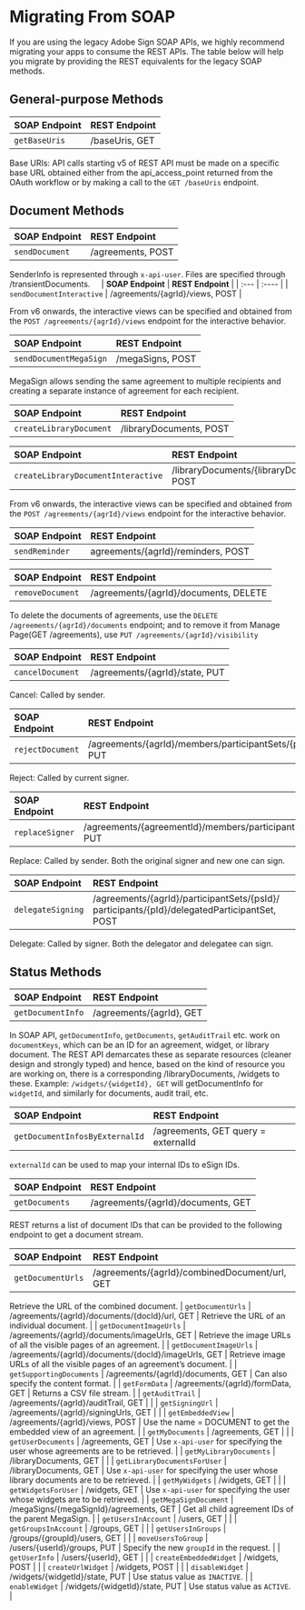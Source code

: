 # Migrating From SOAP

If you are using the legacy Adobe Sign SOAP APIs, we highly recommend migrating your apps to consume the REST APIs. The table below will help you migrate by providing the REST equivalents for the legacy SOAP methods.

## General-purpose Methods

| **SOAP Endpoint** | **REST Endpoint**  |
| :---    |  :----   |
| `getBaseUris` | /baseUris, GET  |

Base URIs: API calls starting v5 of REST API must be made on a specific base URL obtained either from the api\_access\_point returned from the OAuth workflow or by making a call to the `GET /baseUris` endpoint. 

## Document Methods

| **SOAP Endpoint** | **REST Endpoint**  |
| :---    |  :----   |
| `sendDocument` | /agreements, POST | 


SenderInfo is represented through `x-api-user`. Files are specified through /transientDocuments. 
&nbsp; 
&nbsp; 
| **SOAP Endpoint** | **REST Endpoint**  |
| :---    |  :----   |
| `sendDocumentInteractive` | /agreements/{agrId}/views, POST | 

From v6 onwards, the interactive views can be specified and obtained from the `POST /agreements/{agrId}/views` endpoint for the interactive behavior. 


| **SOAP Endpoint** | **REST Endpoint**  |
| :---    |  :----   |
`sendDocumentMegaSign` | /megaSigns, POST | 

MegaSign allows sending the same agreement to multiple recipients and creating a separate instance of agreement for each recipient. 

| **SOAP Endpoint** | **REST Endpoint**  |
| :---    |  :----   |
| `createLibraryDocument` | /libraryDocuments, POST |

| **SOAP Endpoint** | **REST Endpoint**  |
| :---    |  :----   |
| `createLibraryDocumentInteractive` | /libraryDocuments/{libraryDocumentId}, POST | 

From v6 onwards, the interactive views can be specified and obtained from the `POST /agreements/{agrId}/views` endpoint for the interactive behavior. 

| **SOAP Endpoint** | **REST Endpoint**  |
| :---    |  :----   |
| `sendReminder` | agreements/{agrId}/reminders, POST |   

| **SOAP Endpoint** | **REST Endpoint**  |
| :---    |  :----   |
| `removeDocument` | /agreements/{agrId}/documents, DELETE | 

To delete the documents of agreements, use the `DELETE /agreements/{agrId}/documents` endpoint; and to remove it from Manage Page(GET /agreements), use `PUT /agreements/{agrId}/visibility` 

| **SOAP Endpoint** | **REST Endpoint**  |
| :---    |  :----   |
| `cancelDocument` | /agreements/{agrId}/state, PUT | 

Cancel: Called by sender. 

| **SOAP Endpoint** | **REST Endpoint**  |
| :---    |  :----   |
| `rejectDocument` | /agreements/{agrId}/members/participantSets/{psId}/participants/{pId}/reject, PUT | 

Reject: Called by current signer. 

| **SOAP Endpoint** | **REST Endpoint**  |
| :---    |  :----   |
| `replaceSigner` | /agreements/{agreementId}/members/participantSets/{participantSetId}, PUT | 

Replace: Called by sender. Both the original signer and new one can sign.

| **SOAP Endpoint** | **REST Endpoint**  |
| :---    |  :----   |
| `delegateSigning` | /agreements/{agrId}/participantSets/{psId}/ participants/{pId}/delegatedParticipantSet, POST | 

Delegate: Called by signer. Both the delegator and delegatee can sign. 



## Status Methods

| **SOAP Endpoint** | **REST Endpoint**  |
| :---    |  :----   |
| `getDocumentInfo` | /agreements/{agrId}, GET | 

In SOAP API, `getDocumentInfo`, `getDocuments`, `getAuditTrail` etc. work on `documentKeys`, which can be an ID for an agreement, widget, or library document. The REST API demarcates these as separate resources (cleaner design and strongly typed) and hence, based on the kind of resource you are working on, there is a corresponding /libraryDocuments, /widgets to these. Example: `/widgets/{widgetId}, GET` will getDocumentInfo for `widgetId`, and similarly for documents, audit trail, etc. 

| **SOAP Endpoint** | **REST Endpoint**  |
| :---    |  :----   |
| `getDocumentInfosByExternalId` | /agreements, GET query = externalId | 

`externalId` can be used to map your internal IDs to eSign IDs. 

| **SOAP Endpoint** | **REST Endpoint**  |
| :---    |  :----   |
| `getDocuments` | /agreements/{agrId}/documents, GET | 

REST returns a list of document IDs that can be provided to the following endpoint to get a document stream. 

| **SOAP Endpoint** | **REST Endpoint**  |
| :---    |  :----   |
| `getDocumentUrls` | /agreements/{agrId}/combinedDocument/url, GET | 

Retrieve the URL of the combined document. 
| `getDocumentUrls` | /agreements/{agrId}/documents/{docId}/url, GET | Retrieve the URL of an individual document. |
| `getDocumentImageUrls` | /agreements/{agrId}/documents/imageUrls, GET | Retrieve the image URLs of all the visible pages of an agreement. |
| `getDocumentImageUrls` | /agreements/{agrId}/documents/{docId}/imageUrls, GET | Retrieve image URLs of all the visible pages of an agreement&rsquo;s document. |
| `getSupportingDocuments` | /agreements/{agrId}/documents, GET | Can also specify the content format. |
| `getFormData` | /agreements/{agrId}/formData, GET | Returns a CSV file stream. |
| `getAuditTrail` | /agreements/{agrId}/auditTrail, GET |   |
| `getSigningUrl` | /agreements/{agrId}/signingUrls, GET |   |
| `getEmbeddedView` | /agreements/{agrId}/views, POST | Use the name = DOCUMENT to get the embedded view of an agreement. |
| `getMyDocuments` | /agreements, GET |   |
| `getUserDocuments` | /agreements, GET | Use `x-api-user` for specifying the user whose agreements are to be retrieved. |
| `getMyLibraryDocuments` | /libraryDocuments, GET |   |
| `getLibraryDocumentsForUser` | /libraryDocuments, GET | Use `x-api-user` for specifying the user whose library documents are to be retrieved. |
| `getMyWidgets` | /widgets, GET |   |
| `getWidgetsForUser` | /widgets, GET | Use `x-api-user` for specifying the user whose widgets are to be retrieved. |
| `getMegaSignDocument` | /megaSigns/{megaSignId}/agreements, GET | Get all child agreement IDs of the parent MegaSign. |
| `getUsersInAccount` | /users, GET |   |
| `getGroupsInAccount` | /groups, GET |   |
| `getUsersInGroups` | /groups/{groupId}/users, GET |   |
| `moveUsersToGroup` | /users/{userId}/groups, PUT | Specify the new `groupId` in the request. |
| `getUserInfo` | /users/{userId}, GET |   |
| `createEmbeddedWidget` | /widgets, POST |   |
| `createUrlWidget` | /widgets, POST |   |
| `disableWidget` | /widgets/{widgetId}/state, PUT | Use status value as `INACTIVE`. |
| `enableWidget` | /widgets/{widgetId}/state, PUT | Use status value as `ACTIVE`. |
